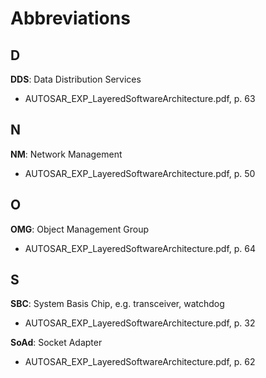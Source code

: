 # Abbreviations

## D

__DDS__: Data Distribution Services
* AUTOSAR\_EXP\_LayeredSoftwareArchitecture.pdf, p. 63

## N

__NM__: Network Management
* AUTOSAR\_EXP\_LayeredSoftwareArchitecture.pdf, p. 50

## O

__OMG__: Object Management Group
* AUTOSAR\_EXP\_LayeredSoftwareArchitecture.pdf, p. 64

## S

__SBC__: System Basis Chip, e.g. transceiver, watchdog
* AUTOSAR\_EXP\_LayeredSoftwareArchitecture.pdf, p. 32

__SoAd__: Socket Adapter
* AUTOSAR\_EXP\_LayeredSoftwareArchitecture.pdf, p. 62
